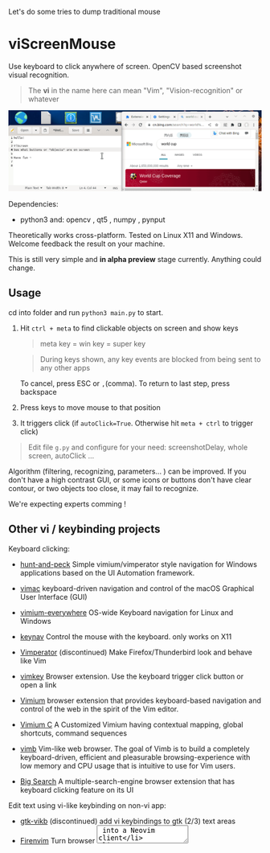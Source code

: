 Let's do some tries to dump traditional mouse

# viScreenMouse

Use keyboard to click anywhere of screen. OpenCV based screenshot visual recognition. 

> The **vi** in the name here can mean "Vim", "Vision-recognition" or whatever

![screenshot](demo.gif)

Dependencies:

- python3 and: opencv , qt5 , numpy , pynput

Theoretically works cross-platform. Tested on Linux X11 and Windows. Welcome feedback the result on your machine.

This is still very simple and **in alpha preview** stage currently. Anything could change.

## Usage

cd into folder and run `python3 main.py` to start.

1. Hit `ctrl + meta` to find clickable objects on screen and show keys 

   > meta key = win key = super key

   > During keys shown, any key events are blocked from being sent to any other apps 
   
   To cancel, press ESC or `,`(comma). To return to last step, press backspace
   
2. Press keys to move mouse to that position

3. It triggers click (if `autoClick=True`. Otherwise hit `meta + ctrl` to trigger click)

> Edit file `g.py` and configure for your need: screenshotDelay, whole screen, autoClick ...


Algorithm (filtering, recognizing,  parameters... ) can be improved. If you don't have a high contrast GUI, or some icons or buttons don't have clear contour, or two objects too close, it may fail to recognize.

We're expecting experts comming !


## Other vi / keybinding projects

Keyboard clicking:

- [hunt-and-peck](https://github.com/zsims/hunt-and-peck) Simple vimium/vimperator style navigation for Windows applications based on the UI Automation framework.

- [vimac](https://github.com/dexterleng/vimac) keyboard-driven navigation and control of the macOS Graphical User Interface (GUI)

- [vimium-everywhere](https://github.com/phil294/vimium-everywhere) OS-wide Keyboard navigation for Linux and Windows

- [keynav](https://github.com/jordansissel/keynav) Control the mouse with the keyboard. only works on X11

- [Vimperator](https://github.com/vimperator/vimperator-labs) (discontinued) Make Firefox/Thunderbird look and behave like Vim

- [vimkey](https://github.com/Haojen/vimkey) Browser extension. Use the keyboard trigger click button or open a link

- [Vimium](https://github.com/philc/vimium) browser extension that provides keyboard-based navigation and control of the web in the spirit of the Vim editor.

- [Vimium C](https://github.com/gdh1995/vimium-c) A Customized Vimium having contextual mapping, global shortcuts, command sequences

- [vimb](https://github.com/fanglingsu/vimb) Vim-like web browser. The goal of Vimb is to build a completely keyboard-driven, efficient and pleasurable browsing-experience with low memory and CPU usage that is intuitive to use for Vim users.

- [Big Search](https://github.com/garywill/BigSearch) A multiple-search-engine browser extension that has keyboard clicking feature on its UI

Edit text using vi-like keybinding on non-vi app:

- [gtk-vikb](https://github.com/polachok/gtk-vikb) (discontinued) add vi keybindings to gtk (2/3) text areas
- [Firenvim](https://github.com/glacambre/firenvim) Turn browser <textarea> into a Neovim client
- [wasavi](https://github.com/akahuku/wasavi) Transforms browser <textarea> into a VI editor
- [emacs-anywhere](https://github.com/zachcurry/emacs-anywhere)
- [Emacs Everywhere](https://github.com/tecosaur/emacs-everywhere)
- [vime](https://github.com/algon-320/vime) Using Vim as an input method editor for X11 applications
- [vim_ahk](https://github.com/rcmdnk/vim_ahk) Based on AutoHotKey
- [tsf-vim](https://github.com/deton/tsf-vim) (discontinued) Windows IME to edit text like vim editor
